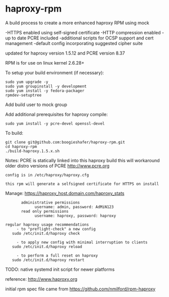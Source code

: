 haproxy-rpm
===========

A build process to create a more enhanced haproxy RPM using mock

-HTTPS enabled using self-signed certificate
-HTTP compression enabled
-up to date PCRE included
-additional scripts for OCSP support and cert management
-default config incorporating suggested cipher suite

updated for haproxy version 1.5.12 and PCRE version 8.37

RPM is for use on linux kernel 2.6.28+



To setup your build environment (if necessary):

	sudo yum upgrade -y
	sudo yum groupinstall -y development
	sudo yum install -y fedora-packager
	rpmdev-setuptree

Add build user to mock group

Add additional prerequisites for haproxy compile:

	sudo yum install -y pcre-devel openssl-devel

To build:

	git clone git@github.com:boogieshafer/haproxy-rpm.git
	cd haproxy-rpm
	./build-haproxy.1.5.x.sh

Notes:
	PCRE is statically linked into this haproxy build
	this will workaround older distro versions of PCRE
	http://www.pcre.org

	config is in /etc/haproxy/haproxy.cfg

	this rpm will generate a selfsigned certificate for HTTPS on install


Manage:
	https://haproxy_host.domain.com/haproxy_stats

           administrative permissions
                 username: admin, password: AdMiN123
           read only permissions
                 username: haproxy, password: haproxy

	regular haproxy usage recommendations
         - to "preflight-check" a new config
	   sudo /etc/init.d/haproxy check

         - to apply new config with minimal interruption to clients
	   sudo /etc/init.d/haproxy reload

         - to perform a full reset on haproxy
	   sudo /etc/init.d/haproxy restart

TODO:
	native systemd init script for newer platforms


reference: http://www.haproxy.org

initial rpm spec file came from https://github.com/nmilford/rpm-haproxy

